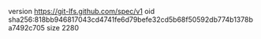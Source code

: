 version https://git-lfs.github.com/spec/v1
oid sha256:818bb946817043cd4741fe6d79befe32cd5b68f50592db774b1378ba7492c705
size 2280

